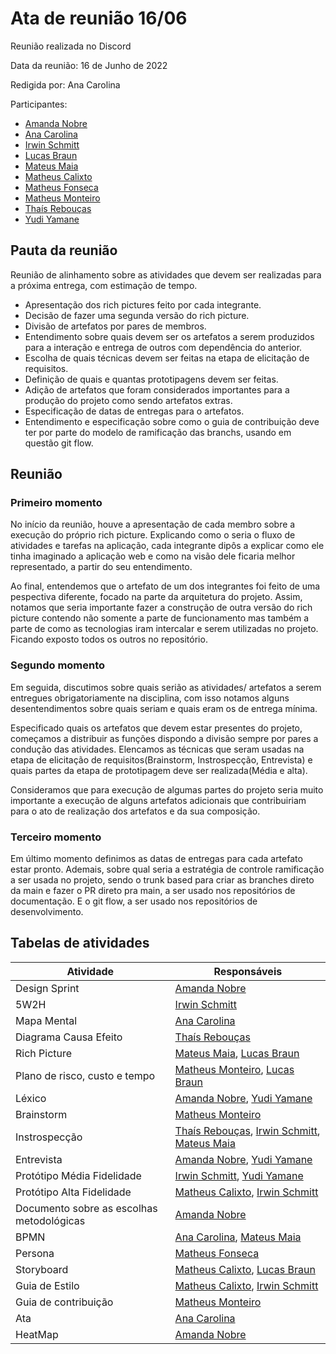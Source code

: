 # Ata de reunião 16/06

Reunião realizada no Discord

Data da reunião: 16 de Junho de 2022

Redigida por: Ana Carolina

Participantes:
- [Amanda Nobre](https://github.com/AmandaNbr)
- [Ana Carolina](https://github.com/AnaCarolinaRodriguesLeite)
- [Irwin Schmitt](https://github.com/irwinschmitt)
- [Lucas Braun](https://github.com/lbvx)
- [Mateus Maia](https://github.com/mateusmaiamaia)
- [Matheus Calixto](https://github.com/matheuscvp)
- [Matheus Fonseca](https://github.com/gatotabaco) 
- [Matheus Monteiro](https://github.com/matheusyanmonteiro)
- [Thaís Rebouças](https://github.com/thais-ra)
- [Yudi Yamane](https://github.com/yudi-azvd)

## Pauta da reunião

Reunião de alinhamento sobre as atividades que devem ser realizadas para a próxima entrega, com estimação de tempo.

- Apresentação dos rich pictures feito por cada integrante.
- Decisão de fazer uma segunda versão do rich picture.
- Divisão de artefatos por pares de membros.
- Entendimento sobre quais devem ser os artefatos a serem produzidos para a interação e entrega de outros com dependência do anterior.
- Escolha de quais técnicas devem ser feitas na etapa de elicitação de requisitos.
- Definição de quais e quantas prototipagens devem ser feitas.
- Adição de artefatos que foram considerados importantes para a produção do projeto como sendo artefatos extras.
- Especificação de datas de entregas para o artefatos.
- Entendimento e especificação sobre como o guia de contribuição deve ter por parte do modelo de ramificação das branchs, usando em questão git flow.


## Reunião

### Primeiro momento
No início da reunião, houve a apresentação de cada membro sobre a execução do próprio rich picture. Explicando como o seria o fluxo de atividades e tarefas na aplicação, cada integrante dipôs a explicar como ele tinha imaginado a aplicação web e como na visão dele ficaria melhor representado, a partir do seu entendimento.

Ao final, entendemos que o artefato de um dos integrantes foi feito de uma pespectiva diferente, focado na parte da arquitetura do projeto. Assim, notamos que seria importante fazer a construção de outra versão do rich picture contendo não somente a parte de funcionamento mas também a parte de como as tecnologias iram intercalar e serem utilizadas no projeto. Ficando exposto todos os outros no repositório.

### Segundo momento
Em seguida, discutimos sobre quais serião as atividades/ artefatos a serem entregues obrigatoriamente na disciplina, com isso notamos alguns desentendimentos sobre quais seriam e quais eram os de entrega mínima.

Especificado quais os artefatos que devem estar presentes do projeto, começamos a distribuir as funções dispondo a divisão sempre por pares a condução das atividades. Elencamos as técnicas que seram usadas na etapa de elicitação de requisitos(Brainstorm, Instrospecção, Entrevista) e quais partes da etapa de prototipagem deve ser realizada(Média e alta).

Consideramos que para execução de algumas partes do projeto seria muito importante a execução de alguns artefatos adicionais que contribuiriam para o ato de realização dos artefatos e da sua composição.

### Terceiro momento
Em último momento definimos as datas de entregas para cada artefato estar pronto. Ademais, sobre qual seria a estratégia de controle ramificação a ser usada no projeto, sendo o trunk based para criar as branches direto da main e fazer o PR direto pra main, a ser usado nos repositórios de documentação. E o git flow, a ser usado nos repositórios de desenvolvimento.


## Tabelas de atividades

| Atividade                                 | Responsáveis                                                                                                                                      |
| ----------------------------------------- | ------------------------------------------------------------------------------------------------------------------------------------------------- |
| Design Sprint                             | [Amanda Nobre](https://github.com/AmandaNbr)                                                                                                      |
| 5W2H                                      | [Irwin Schmitt](https://github.com/irwinschmitt)                                                                                                  |
| Mapa Mental                               | [Ana Carolina](https://github.com/AnaCarolinaRodriguesLeite)                                                                                      |
| Diagrama Causa Efeito                     | [Thaís Rebouças](https://github.com/Thais-ra)                                                                                                     |
| Rich Picture                              | [Mateus Maia](https://github.com/mateusmaiamaia), [Lucas Braun](https://github.com/lbvx)                                                          |
| Plano de risco, custo e tempo             | [Matheus Monteiro](https://github.com/matheusyanmonteiro), [Lucas Braun](https://github.com/lbvx)                                                 |
| Léxico                                    | [Amanda Nobre](https://github.com/AmandaNbr), [Yudi Yamane](https://github.com/yudi-azvd)                                                         |
| Brainstorm                                | [Matheus Monteiro](https://github.com/matheusyanmonteiro)                                                                                         |
| Instrospecção                             | [Thaís Rebouças](https://github.com/Thais-ra), [Irwin Schmitt](https://github.com/irwinschmitt), [Mateus Maia](https://github.com/mateusmaiamaia) |
| Entrevista                                | [Amanda Nobre](https://github.com/AmandaNbr), [Yudi Yamane](https://github.com/yudi-azvd)                                                         |
| Protótipo Média Fidelidade                | [Irwin Schmitt](https://github.com/irwinschmitt), [Yudi Yamane](https://github.com/yudi-azvd)                                                     |
| Protótipo Alta Fidelidade                 | [Matheus Calixto](https://github.com/matheuscvp), [Irwin Schmitt](https://github.com/irwinschmitt)                                                |
| Documento sobre as escolhas metodológicas | [Amanda Nobre](https://github.com/AmandaNbr)                                                                                                      |
| BPMN                                      | [Ana Carolina](https://github.com/AnaCarolinaRodriguesLeite), [Mateus Maia](https://github.com/mateusmaiamaia)                                    |
| Persona                                   | [Matheus Fonseca](https://github.com/gatotabaco)                                                                                                  |
| Storyboard                                | [Matheus Calixto](https://github.com/matheuscvp), [Lucas Braun](https://github.com/lbvx)                                                          |
| Guia de Estilo                            | [Matheus Calixto](https://github.com/matheuscvp), [Irwin Schmitt](https://github.com/irwinschmitt)                                                |
| Guia de contribuição                      | [Matheus Monteiro](https://github.com/matheusyanmonteiro)                                                                                         |
| Ata                                       | [Ana Carolina](https://github.com/AnaCarolinaRodriguesLeite)                                                                                      |
| HeatMap                                   | [Amanda Nobre](https://github.com/AmandaNbr)                                                                                                      |